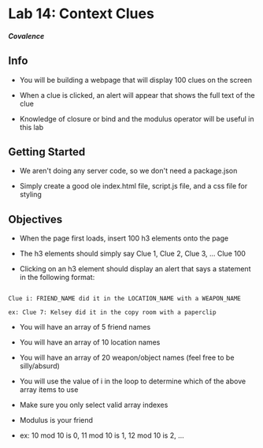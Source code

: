 # Lab 14: Context Clues

##### Covalence

## Info

* You will be building a webpage that will display 100 clues on the screen

* When a clue is clicked, an alert will appear that shows the full text of the clue

* Knowledge of closure or bind and the modulus operator will be useful in this lab

## Getting Started

* We aren't doing any server code, so we don't need a package.json

* Simply create a good ole index.html file, script.js file, and a css file for styling

## Objectives

* When the page first loads, insert 100 h3 elements onto the page

* The h3 elements should simply say Clue 1, Clue 2, Clue 3, ... Clue 100

* Clicking on an h3 element should display an alert that says a statement in the following format:

```

Clue i: FRIEND_NAME did it in the LOCATION_NAME with a WEAPON_NAME

ex: Clue 7: Kelsey did it in the copy room with a paperclip

```

* You will have an array of 5 friend names

* You will have an array of 10 location names

* You will have an array of 20 weapon/object names (feel free to be silly/absurd)

* You will use the value of i in the loop to determine which of the above array items to use

* Make sure you only select valid array indexes

* Modulus is your friend

* ex: 10 mod 10 is 0, 11 mod 10 is 1, 12 mod 10 is 2, ...
